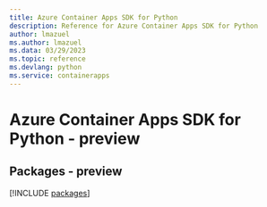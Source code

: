 ```yaml
---
title: Azure Container Apps SDK for Python
description: Reference for Azure Container Apps SDK for Python
author: lmazuel
ms.author: lmazuel
ms.data: 03/29/2023
ms.topic: reference
ms.devlang: python
ms.service: containerapps
---
```

# Azure Container Apps SDK for Python - preview
## Packages - preview
[!INCLUDE [packages](container-apps-index.md)]